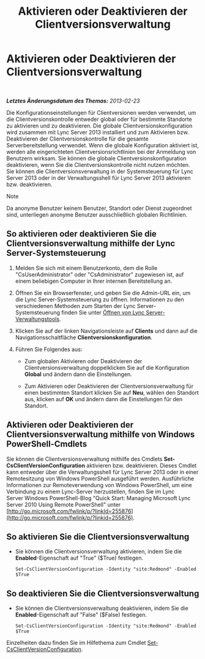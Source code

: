﻿---
title: Aktivieren oder Deaktivieren der Clientversionsverwaltung
TOCTitle: Aktivieren oder Deaktivieren der Clientversionsverwaltung
ms:assetid: 33a98cb9-a979-4bb6-afb2-512f601d7ac5
ms:mtpsurl: https://technet.microsoft.com/de-de/library/JJ898475(v=OCS.15)
ms:contentKeyID: 52056313
ms.date: 05/19/2016
mtps_version: v=OCS.15
ms.translationtype: HT
---

# Aktivieren oder Deaktivieren der Clientversionsverwaltung

 

_**Letztes Änderungsdatum des Themas:** 2013-02-23_

Die Konfigurationseinstellungen für Clientversionen werden verwendet, um die Clientversionskontrolle entweder global oder für bestimmte Standorte zu aktivieren und zu deaktivieren. Die globale Clientversionskonfiguration wird zusammen mit Lync Server 2013 installiert und zum Aktivieren bzw. Deaktivieren der Clientversionskontrolle für die gesamte Serverbereitstellung verwendet. Wenn die globale Konfiguration aktiviert ist, werden alle eingerichteten Clientversionsrichtlinien bei der Anmeldung von Benutzern wirksam. Sie können die globale Clientversionskonfiguration deaktivieren, wenn Sie die Clientversionskontrolle nicht nutzen möchten. Sie können die Clientversionsverwaltung in der Systemsteuerung für Lync Server 2013 oder in der Verwaltungsshell für Lync Server 2013 aktivieren bzw. deaktivieren.


> [!NOTE]
> Da anonyme Benutzer keinem Benutzer, Standort oder Dienst zugeordnet sind, unterliegen anonyme Benutzer ausschließlich globalen Richtlinien.



## So aktivieren oder deaktivieren Sie die Clientversionsverwaltung mithilfe der Lync Server-Systemsteuerung

1.  Melden Sie sich mit einem Benutzerkonto, dem die Rolle "CsUserAdministrator" oder "CsAdministrator" zugewiesen ist, auf einem beliebigen Computer in Ihrer internen Bereitstellung an.

2.  Öffnen Sie ein Browserfenster, und geben Sie die Admin-URL ein, um die Lync Server-Systemsteuerung zu öffnen. Informationen zu den verschiedenen Methoden zum Starten der Lync Server-Systemsteuerung finden Sie unter [Öffnen von Lync Server-Verwaltungstools](lync-server-2013-open-lync-server-administrative-tools.md).

3.  Klicken Sie auf der linken Navigationsleiste auf **Clients** und dann auf die Navigationsschaltfläche **Clientversionskonfiguration**.

4.  Führen Sie Folgendes aus:
    
      - Zum globalen Aktivieren oder Deaktivieren der Clientversionsverwaltung doppelklicken Sie auf die Konfiguration **Global** und ändern dann die Einstellungen.
    
      - Zum Aktivieren oder Deaktivieren der Clientversionsverwaltung für einen bestimmten Standort klicken Sie auf **Neu**, wählen den Standort aus, klicken auf **OK** und ändern dann die Einstellungen für den Standort.

## Aktivieren oder Deaktivieren der Clientversionsverwaltung mithilfe von Windows PowerShell-Cmdlets

Sie können die Clientversionsverwaltung mithilfe des Cmdlets **Set-CsClientVersionConfiguration** aktivieren bzw. deaktivieren. Dieses Cmdlet kann entweder über die Verwaltungsshell für Lync Server 2013 oder in einer Remotesitzung von Windows PowerShell ausgeführt werden. Ausführliche Informationen zur Remoteverwendung von Windows PowerShell, um eine Verbindung zu einem Lync-Server herzustellen, finden Sie im Lync Server Windows PowerShell-Blog "Quick Start: Managing Microsoft Lync Server 2010 Using Remote PowerShell" unter [http://go.microsoft.com/fwlink/p/?linkId=255876](http://go.microsoft.com/fwlink/p/?linkid=255876).

## So aktivieren Sie die Clientversionsverwaltung

  - Sie können die Clientversionsverwaltung aktivieren, indem Sie die **Enabled**-Eigenschaft auf "True" ($True) festlegen.
    
        Set-CsClientVersionConfiguration -Identity "site:Redmond" -Enabled $True

## So deaktivieren Sie die Clientversionsverwaltung

  - Sie können die Clientversionsverwaltung deaktivieren, indem Sie die **Enabled**-Eigenschaft auf "False" ($False) festlegen.
    
        Set-CsClientVersionConfiguration -Identity "site:Redmond" -Enabled $True

Einzelheiten dazu finden Sie im Hilfethema zum Cmdlet [Set-CsClientVersionConfiguration](https://docs.microsoft.com/en-us/powershell/module/skype/Set-CsClientVersionConfiguration).

